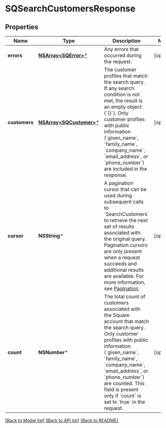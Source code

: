 # SQSearchCustomersResponse

## Properties
Name | Type | Description | Notes
------------ | ------------- | ------------- | -------------
**errors** | [**NSArray&lt;SQError&gt;***](SQError.md) | Any errors that occurred during the request. | [optional] 
**customers** | [**NSArray&lt;SQCustomer&gt;***](SQCustomer.md) | The customer profiles that match the search query. If any search condition is not met, the result is an empty object (&#x60;{}&#x60;). Only customer profiles with public information (&#x60;given_name&#x60;, &#x60;family_name&#x60;, &#x60;company_name&#x60;, &#x60;email_address&#x60;, or &#x60;phone_number&#x60;) are included in the response. | [optional] 
**cursor** | **NSString*** | A pagination cursor that can be used during subsequent calls to &#x60;SearchCustomers&#x60; to retrieve the next set of results associated with the original query. Pagination cursors are only present when a request succeeds and additional results are available.  For more information, see [Pagination](https://developer.squareup.com/docs/build-basics/common-api-patterns/pagination). | [optional] 
**count** | **NSNumber*** | The total count of customers associated with the Square account that match the search query. Only customer profiles with public information (&#x60;given_name&#x60;, &#x60;family_name&#x60;, &#x60;company_name&#x60;, &#x60;email_address&#x60;, or &#x60;phone_number&#x60;) are counted. This field is present only if &#x60;count&#x60; is set to &#x60;true&#x60; in the request. | [optional] 

[[Back to Model list]](../README.md#documentation-for-models) [[Back to API list]](../README.md#documentation-for-api-endpoints) [[Back to README]](../README.md)


